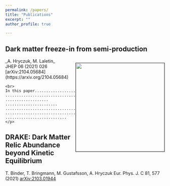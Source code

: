 ```yaml
---
permalink: /papers/
title: "Publications"
excerpt: ""
author_profile: true

---
```


<p>


</p>


Dark matter freeze-in from semi-production
------


<p>
 <div>
    <p style="float: right;"><img src="http://ahryczuk.github.io/files/Y_semi.pdf" height="280px" width="280px" border="1px"></p>
    <p>
    _A. Hryczuk, M. Laletin_ <br>
    JHEP 06 (2021) 026 [arXiv:2104.05684](https://arxiv.org/2104.05684)

    <br>  
    In this paper.................. .................................................................................................... ................... ....................... ............................................................................ ......................................................................................................... ...........................
    </p>
 </div>
</p>



DRAKE: Dark Matter Relic Abundance beyond Kinetic Equilibrium
------

T. Binder, T. Bringmann, M. Gustafsson, A. Hryczuk
Eur. Phys. J. C 81, 577 (2021) [arXiv:2103.01944](https://arxiv.org/2103.01944)
